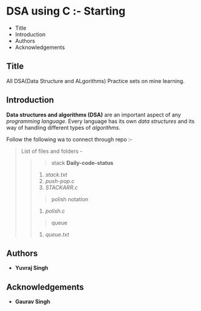 # DSA using C :- Starting

 - Title
 - Introduction
 - Authors
 - Acknowledgements

## Title
 
All DSA(Data Structure and ALgorithms) Practice sets on mine learning.

## Introduction

**Data structures and algorithms (DSA)** are an important aspect of any *programming language*. 
Every language has its own *data structures* and its way of handling different types of *algorithms*.

Follow the following wa to connect through repo :- 
>List of files and folders -
>>>stack
>> **Daily-code-status**
>> 1. *stack.txt*
>> 2. *push-pop.c*
>> 3. *STACKARR.c*
>>>polish notation
>> 1. *polish.c*
>>>queue
>> 1. *queue.txt*
>>>

## Authors

 - **Yuvraj Singh**

## Acknowledgements

 - **Gaurav Singh**



